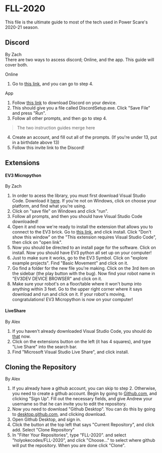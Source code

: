 # FLL-2020
This file is the ultimate guide to most of the tech used in Power Scare's 2020-21 season.

## Discord

By Zach  
There are two ways to ascess discord; Online, and the app. This guide will cover both.

Online
1. Go to [this link](https://discord.com/registration), and you can go to step 4.  

App
1. Follow [this link](https://discord.com/download) to download Discord on your device. 
2. This should give you a file called DiscordSetup.exe. Click "Save File" and press "Run".
3. Follow all other prompts, and then go to step 4.  

> The two instruction guides merge here

4. Create an account, and fill out all of the prompts. (If you're under 13, put in a birthdate above 13)
5. Follow this invite link to the Discord!

## Extensions
#### EV3 Micropython

By Zach

1. In order to acess the library, you must first download Visual Studio Code. Download it [here](https://code.visualstudio.com/). If you're not on Windows, click on choose your platform, and find what you're using.
2. Click on "save file" on Windows and click "run".
3. Follow all prompts, and then you should have Visual Studio Code downloaded!
4. Open it and now we're ready to install the extension that allows you to connect to the EV3 brick. Go to [this link](https://marketplace.visualstudio.com/items?itemName=lego-education.ev3-micropython), and click install. Click "Don't show this window" on the "This extension requires Visual Studio Code", then click on "open link".
5. Now you should be directed to an install page for the software. Click on install. Now you should have EV3 python all set up on your computer!
6. Just to make sure it works, go to the EV3 Symbol. Click on "explore example projects". Find "Basic Movement" and click on it.
7. Go find a folder for the new file you're making. Click on the 3rd item on the sidebar (the play button with the bug). Now find your robot name in "EV3DEV DEVICE BROWSER" and click on it.
8. Make sure your robot's on a floor/table where it won't bump into anything within 3 feet. Go to the upper right corner where it says download and run and click on it. If your robot's moving, congratulations! EV3 Micropython is now on your computer!
#### LiveShare

By Alex

1. If you haven't already downloaded Visual Studio Code, you should do [that](https://code.visualstudio.com/) now.
2. Click on the extensions button on the left (it has 4 squares), and type "Live Share" into the search bar.
3. Find "Microsoft Visual Studio Live Share", and click install.

## Cloning the Repository
By Alex

1. If you already have a github account, you can skip to step 2. Otherwise, you need to create a github account. Begin by going to [Github.com](https://github.com), and clicking "Sign Up". Fill out the necessary fields, and give Andrew your username so that he can invite you to edit the repository.
2. Now you need to download "Github Desktop". You can do this by going to [desktop.github.com](https://desktop.github.com/), and clicking download.
3. Open Github Desktop, and sign in.
4. Click the button at the top left that says "Current Repository", and click add. Select "Clone Repository"
5. In "Filter Your Repositories", type "FLL-2020". and select "holyokecodes/FLL-2020", and click "Choose..." to select where github will put the repository. When you are done click "Clone".
